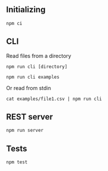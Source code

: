 ## Initializing

`npm ci`

## CLI

Read files from a directory

`npm run cli [directory]`

`npm run cli examples`

Or read from stdin

`cat examples/file1.csv | npm run cli`

## REST server

`npm run server`

## Tests

`npm test`
